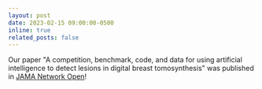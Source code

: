 ```yaml
---
layout: post
date: 2023-02-15 09:00:00-0500
inline: true
related_posts: false
---
```


Our paper "A competition, benchmark, code, and data for using artificial intelligence to detect lesions in digital breast tomosynthesis" was published in [JAMA Network Open](https://jamanetwork.com/journals/jamanetworkopen)!